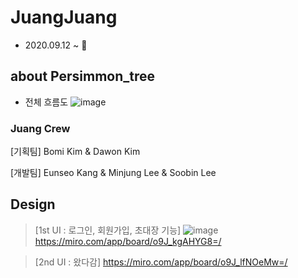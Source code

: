 # JuangJuang
- 2020.09.12 ~ 🧡

## about Persimmon_tree
  - 전체 흐름도 
  ![image](https://user-images.githubusercontent.com/62278377/99142290-f9a19c00-2696-11eb-9130-2bb7fc8e8e1d.png)


### Juang Crew 
  [기획팀]
    Bomi Kim & Dawon Kim
  
  [개발팀]
  Eunseo Kang & Minjung Lee & Soobin Lee
## Design
>[1st UI : 로그인, 회원가입, 초대장 기능]
![image](https://user-images.githubusercontent.com/62278377/99136278-5c7b3f00-2667-11eb-928f-7f03be28944e.png)
https://miro.com/app/board/o9J_kgAHYG8=/

>[2nd UI : 왔다감]
https://miro.com/app/board/o9J_lfNOeMw=/
